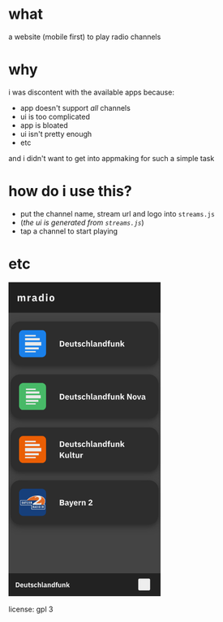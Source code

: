 # what
a website (mobile first) to play radio channels

# why
i was discontent with the available apps because:

* app doesn't support _all_ channels
* ui is too complicated
* app is bloated
* ui isn't pretty enough
* etc

and i didn't want to get into appmaking for such a simple task

# how do i use this?
* put the channel name, stream url and logo into `streams.js`
* (_the ui is generated from `streams.js`_)
* tap a channel to start playing

# etc
<img src="screenshot.png" alt="screenshot" width="300"/>

license: gpl 3
